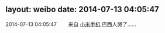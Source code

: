 layout: weibo
date: 2014-07-13 04:05:47
---
<meta name="referrer" content="no-referrer" />

2014-07-13 04:05:47  &nbsp;&nbsp;&nbsp;&nbsp;&nbsp;&nbsp; 来自 <a href="http://app.weibo.com/t/feed/22zMnn" rel="nofollow">小米手机</a>
巴西人哭了…… ​​​
